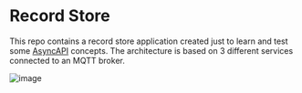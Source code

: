 # Record Store

This repo contains a record store application created just to learn and test some [AsyncAPI](https://github.com/asyncapi) concepts.
The architecture is based on 3 different services connected to an MQTT broker.

![image](https://github.com/peter-rr/record-store/assets/81691177/3520fbc9-faa9-49db-a6e5-2c56f0e11254)